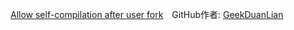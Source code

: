[Allow self-compilation after user fork](https://github.com/CleverRaven/Cataclysm-DDA/pull/62696)&emsp;GitHub作者: [GeekDuanLian](https://github.com/GeekDuanLian) 
